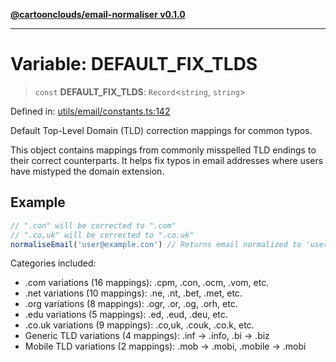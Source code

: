 [**@cartoonclouds/email-normaliser v0.1.0**](../README.md)

***

# Variable: DEFAULT\_FIX\_TLDS

> `const` **DEFAULT\_FIX\_TLDS**: `Record`\<`string`, `string`\>

Defined in: [utils/email/constants.ts:142](https://gitlab.com/good-life/glp-frontend/-/blob/main/packages/plugins/email-normaliser/src/utils/email/constants.ts#L142)

Default Top-Level Domain (TLD) correction mappings for common typos.

This object contains mappings from commonly misspelled TLD endings
to their correct counterparts. It helps fix typos in email addresses
where users have mistyped the domain extension.

## Example

```typescript
// ".con" will be corrected to ".com"
// ".co,uk" will be corrected to ".co.uk"
normaliseEmail('user@example.con') // Returns email normalized to 'user@example.com'
```

Categories included:
- .com variations (16 mappings): .cpm, .con, .ocm, .vom, etc.
- .net variations (10 mappings): .ne, .nt, .bet, .met, etc.
- .org variations (8 mappings): .ogr, .or, .og, .orh, etc.
- .edu variations (5 mappings): .ed, .eud, .deu, etc.
- .co.uk variations (9 mappings): .co,uk, .couk, .co.k, etc.
- Generic TLD variations (4 mappings): .inf → .info, .bi → .biz
- Mobile TLD variations (2 mappings): .mob → .mobi, .mobile → .mobi
